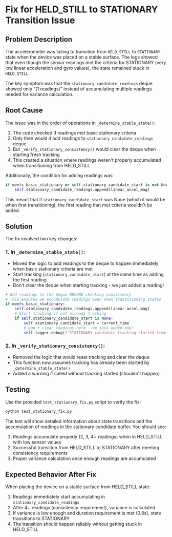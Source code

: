 # Fix for HELD_STILL to STATIONARY Transition Issue

## Problem Description

The accelerometer was failing to transition from `HELD_STILL` to `STATIONARY` state when the device was placed on a stable surface. The logs showed that even though the sensor readings met the criteria for STATIONARY (very low linear acceleration and gyro values), the state remained stuck in `HELD_STILL`.

The key symptom was that the `stationary_candidate_readings` deque showed only "(1 readings)" instead of accumulating multiple readings needed for variance calculation.

## Root Cause

The issue was in the order of operations in `_determine_stable_state()`:

1. The code checked if readings met basic stationary criteria
2. Only then would it add readings to `stationary_candidate_readings` deque
3. But `_verify_stationary_consistency()` would clear the deque when starting fresh tracking
4. This created a situation where readings weren't properly accumulated when transitioning from HELD_STILL

Additionally, the condition for adding readings was:
```python
if meets_basic_stationary or self.stationary_candidate_start is not None:
    self.stationary_candidate_readings.append(linear_accel_mag)
```

This meant that if `stationary_candidate_start` was None (which it would be when first transitioning), the first reading that met criteria wouldn't be added.

## Solution

The fix involved two key changes:

### 1. In `_determine_stable_state()`:
- Moved the logic to add readings to the deque to happen immediately when basic stationary criteria are met
- Start tracking (`stationary_candidate_start`) at the same time as adding the first reading
- Don't clear the deque when starting tracking - we just added a reading!

```python
# Add readings to the deque BEFORE checking consistency
# This ensures we accumulate readings even when transitioning states
if meets_basic_stationary:
    self.stationary_candidate_readings.append(linear_accel_mag)
    # Start tracking if not already tracking
    if self.stationary_candidate_start is None:
        self.stationary_candidate_start = current_time
        # Don't clear readings here - we just added one!
        self.logger.debug(f"STATIONARY candidate tracking started from {current_state.name}")
```

### 2. In `_verify_stationary_consistency()`:
- Removed the logic that would reset tracking and clear the deque
- This function now assumes tracking has already been started by `_determine_stable_state()`
- Added a warning if called without tracking started (shouldn't happen)

## Testing

Use the provided `test_stationary_fix.py` script to verify the fix:

```bash
python test_stationary_fix.py
```

The test will show detailed information about state transitions and the accumulation of readings in the stationary candidate buffer. You should see:

1. Readings accumulate properly (2, 3, 4+ readings) when in HELD_STILL with low sensor values
2. Successful transition from HELD_STILL to STATIONARY after meeting consistency requirements
3. Proper variance calculation once enough readings are accumulated

## Expected Behavior After Fix

When placing the device on a stable surface from HELD_STILL state:
1. Readings immediately start accumulating in `stationary_candidate_readings`
2. After 4+ readings (consistency requirement), variance is calculated
3. If variance is low enough and duration requirement is met (0.8s), state transitions to STATIONARY
4. The transition should happen reliably without getting stuck in HELD_STILL 